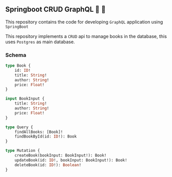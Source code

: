 ## Springboot CRUD GraphQL :tada: :rocket:
This repository contains the code for developing `GraphQL` application using `SpringBoot`

This repository implements a `CRUD` api to manage books in the database, this uses `Postgres` as main database.

### Schema
```graphql
type Book {
    id: ID!
    title: String!
    author: String!
    price: Float!
}

input BookInput {
    title: String!
    author: String!
    price: Float!
}

type Query {
    findAllBooks: [Book]!
    findBookById(id: ID!): Book
}

type Mutation {
    createBook(bookInput: BookInput!): Book!
    updateBook(id: ID!, bookInput: BookInput!): Book!
    deleteBook(id: ID!): Boolean!
}
```

